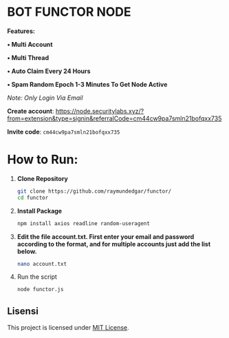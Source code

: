 # BOT FUNCTOR NODE

**Features:**

**• Multi Account**

**• Multi Thread**

**• Auto Claim Every 24 Hours**

**• Spam Random Epoch 1-3 Minutes To Get Node Active**


*Note: Only Login Via Email*

**Create account**: https://node.securitylabs.xyz/?from=extension&type=signin&referralCode=cm44cw9pa7smln21bofqxx735

**Invite code**: `cm44cw9pa7smln21bofqxx735`

# How to Run:

1. **Clone Repository**
   ```bash
   git clone https://github.com/raymundedgar/functor/
   cd functor

2. **Install Package**
   ```bash
   npm install axios readline random-useragent

3. **Edit the file account.txt. First enter your email and password according to the format, and for multiple accounts just add the list below.**
   ```bash
   nano account.txt

4. Run the script
   ```bash
   node functor.js

## Lisensi

This project is licensed under [MIT License](LICENSE).
